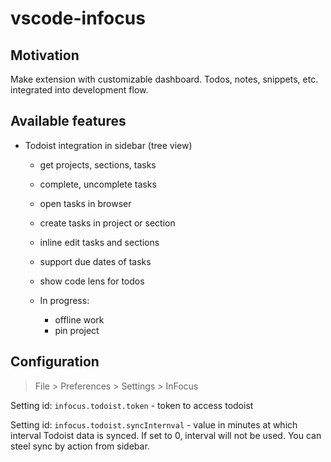 # vscode-infocus 

## Motivation
Make extension with customizable dashboard.
Todos, notes, snippets, etc. integrated into development flow.

## Available features

- Todoist integration in sidebar (tree view)
    - get projects, sections, tasks
    - complete, uncomplete tasks
    - open tasks in browser
    - create tasks in project or section
    - inline edit tasks and sections
    - support due dates of tasks
    - show code lens for todos

    - In progress:
        - offline work
        - pin project

## Configuration
> File > Preferences > Settings > InFocus

Setting id: `infocus.todoist.token` - token to access todoist

Setting id: `infocus.todoist.syncInternval` - value in minutes at which interval Todoist data is synced. If set to 0, interval will not be used. You can steel sync by action from sidebar.
